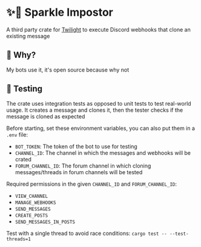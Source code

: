 # ✨🥸 Sparkle Impostor

A third party crate for [Twilight](https://github.com/twilight-rs/twilight) to execute Discord webhooks that clone an
existing message

## 🤷 Why?

My bots use it, it's open source because why not

## 🧪 Testing

The crate uses integration tests as opposed to unit tests to test real-world usage. It creates a message and clones it,
then the tester checks if the message is cloned as expected

Before starting, set these environment variables, you can also put them in a `.env` file:

- `BOT_TOKEN`: The token of the bot to use for testing
- `CHANNEL_ID`: The channel in which the messages and webhooks will be crated
- `FORUM_CHANNEL_ID`: The forum channel in which cloning messages/threads in forum channels will be tested

Required permissions in the given `CHANNEL_ID` and `FORUM_CHANNEL_ID`:

- `VIEW_CHANNEL`
- `MANAGE_WEBHOOKS`
- `SEND_MESSAGES`
- `CREATE_POSTS`
- `SEND_MESSAGES_IN_POSTS`

Test with a single thread to avoid race conditions: `cargo test -- --test-threads=1`